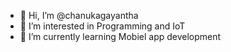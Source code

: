 - 👋 Hi, I’m @chanukagayantha
- 👀 I’m interested in Programming and IoT
- 🌱 I’m currently learning Mobiel app development


<!---
chanukagayantha/chanukagayantha is a ✨ special ✨ repository because its `README.md` (this file) appears on your GitHub profile.
You can click the Preview link to take a look at your changes.
--->

